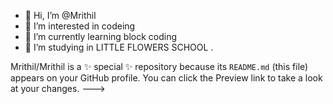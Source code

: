 - 👋 Hi, I’m @Mrithil
- 👀 I’m interested in codeing
- 🌱 I’m currently learning block coding 
- 💞️ I’m studying in LITTLE FLOWERS SCHOOL
.

Mrithil/Mrithil is a ✨ special ✨ repository because its `README.md` (this file) appears on your GitHub profile.
You can click the Preview link to take a look at your changes.
--->
